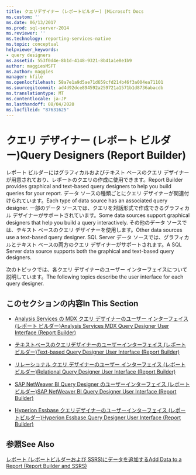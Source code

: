 ```yaml
---
title: クエリデザイナー (レポートビルダー) |Microsoft Docs
ms.custom: ''
ms.date: 06/13/2017
ms.prod: sql-server-2014
ms.reviewer: ''
ms.technology: reporting-services-native
ms.topic: conceptual
helpviewer_keywords:
- query designers
ms.assetid: 553f0d4e-8b1d-4148-9321-8b41a1e8e1b9
author: maggiesMSFT
ms.author: maggies
manager: kfile
ms.openlocfilehash: 58a7e1a9d5ae71d659cfd214b46f3a004ea71101
ms.sourcegitcommit: ad4d92dce894592a259721a1571b1d8736abacdb
ms.translationtype: MT
ms.contentlocale: ja-JP
ms.lasthandoff: 08/04/2020
ms.locfileid: "87631625"
---
```

# <a name="query-designers-report-builder"></a><span data-ttu-id="e53fa-102">クエリ デザイナー (レポート ビルダー)</span><span class="sxs-lookup"><span data-stu-id="e53fa-102">Query Designers (Report Builder)</span></span>
  <span data-ttu-id="e53fa-103">レポート ビルダーにはグラフィカルおよびテキスト ベースのクエリ デザイナーが用意されており、レポートのクエリの作成に使用できます。</span><span class="sxs-lookup"><span data-stu-id="e53fa-103">Report Builder provides graphical and text-based query designers to help you build queries for your report.</span></span> <span data-ttu-id="e53fa-104">データ ソースの種類ごとにクエリ デザイナーが関連付けられています。</span><span class="sxs-lookup"><span data-stu-id="e53fa-104">Each type of data source has an associated query designer.</span></span> <span data-ttu-id="e53fa-105">一部のデータ ソースでは、クエリを対話形式で作成できるグラフィカル デザイナーがサポートされています。</span><span class="sxs-lookup"><span data-stu-id="e53fa-105">Some data sources support graphical designers that help you build a query interactively.</span></span> <span data-ttu-id="e53fa-106">その他のデータ ソースでは、テキスト ベースのクエリ デザイナーを使用します。</span><span class="sxs-lookup"><span data-stu-id="e53fa-106">Other data sources use a text-based query designer.</span></span> <span data-ttu-id="e53fa-107">SQL Server データ ソースでは、グラフィカルとテキスト ベースの両方のクエリ デザイナーがサポートされます。</span><span class="sxs-lookup"><span data-stu-id="e53fa-107">A SQL Server data source supports both the graphical and text-based query designers.</span></span>  
  
 <span data-ttu-id="e53fa-108">次のトピックでは、各クエリ デザイナーのユーザー インターフェイスについて説明しています。</span><span class="sxs-lookup"><span data-stu-id="e53fa-108">The following topics describe the user interface for each query designer.</span></span>  
  
## <a name="in-this-section"></a><span data-ttu-id="e53fa-109">このセクションの内容</span><span class="sxs-lookup"><span data-stu-id="e53fa-109">In This Section</span></span>  
  
-   [<span data-ttu-id="e53fa-110">Analysis Services の MDX クエリ デザイナーのユーザー インターフェイス &#40;レポート ビルダー&#41;</span><span class="sxs-lookup"><span data-stu-id="e53fa-110">Analysis Services MDX Query Designer User Interface &#40;Report Builder&#41;</span></span>](../../2014/reporting-services/analysis-services-mdx-query-designer-user-interface-report-builder.md)  
  
-   [<span data-ttu-id="e53fa-111">テキストベースのクエリデザイナーのユーザーインターフェイス &#40;レポートビルダー&#41;</span><span class="sxs-lookup"><span data-stu-id="e53fa-111">Text-based Query Designer User Interface &#40;Report Builder&#41;</span></span>](report-data/text-based-query-designer-user-interface-report-builder.md)  
  
-   [<span data-ttu-id="e53fa-112">リレーショナル クエリ デザイナーのユーザー インターフェイス &#40;レポート ビルダー&#41;</span><span class="sxs-lookup"><span data-stu-id="e53fa-112">Relational Query Designer User Interface &#40;Report Builder&#41;</span></span>](report-data/relational-query-designer-user-interface-report-builder.md)  
  
-   [<span data-ttu-id="e53fa-113">SAP NetWeaver BI Query Designer のユーザーインターフェイス &#40;レポートビルダー&#41;</span><span class="sxs-lookup"><span data-stu-id="e53fa-113">SAP NetWeaver BI Query Designer User Interface &#40;Report Builder&#41;</span></span>](../../2014/reporting-services/sap-netweaver-bi-query-designer-user-interface-report-builder.md)  
  
-   [<span data-ttu-id="e53fa-114">Hyperion Essbase クエリデザイナーのユーザーインターフェイス &#40;レポートビルダー&#41;</span><span class="sxs-lookup"><span data-stu-id="e53fa-114">Hyperion Essbase Query Designer User Interface &#40;Report Builder&#41;</span></span>](../../2014/reporting-services/hyperion-essbase-query-designer-user-interface-report-builder.md)  
  
## <a name="see-also"></a><span data-ttu-id="e53fa-115">参照</span><span class="sxs-lookup"><span data-stu-id="e53fa-115">See Also</span></span>  
 [<span data-ttu-id="e53fa-116">レポート &#40;レポートビルダーおよび SSRS&#41;にデータを追加する</span><span class="sxs-lookup"><span data-stu-id="e53fa-116">Add Data to a Report &#40;Report Builder and SSRS&#41;</span></span>](report-data/report-datasets-ssrs.md)  
  
  
